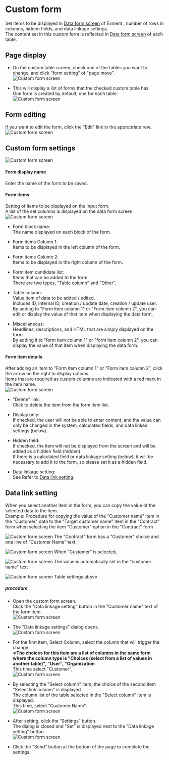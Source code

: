 # Custom form
Set items to be displayed in [Data form screen](/data_form.md) of Exment , number of rows in columns, hidden fields, and data linkage settings.  
The content set in this custom form is reflected in [Data form screen](/data_form.md) of each table.  

## Page display
- On the custom table screen, check one of the tables you want to change, and click "form setting" of "page move".  
![Custom form screen](img/form/form_grid1.png)

- This will display a list of forms that the checked custom table has.  
One form is created by default, one for each table.  
![Custom form screen](img/form/form_grid2.png)

## Form editing
If you want to edit the form, click the "Edit" link in the appropriate row.  
![Custom form screen](img/form/form_edit.png)

## Custom form settings
![Custom form screen](img/form/form.png)

#### Form display name
Enter the name of the form to be saved.  

#### Form items
Setting of items to be displayed on the input form.  
A list of the set columns is displayed on the data form screen.  
![Custom form screen](img/form/form_block1.png)

- Form block name:  
The name displayed on each block of the form.  
  
- Form items Column 1:  
 Items to be displayed in the left column of the form.  
  
- Form items Column 2:  
Items to be displayed in the right column of the form.  

- Form item candidate list:  
Items that can be added to the form.  
There are two types, "Table column" and "Other".  

- Table column:  
Value item of data to be added / edited.  
Includes ID, internal ID, creation / update date, creation / update user.  
By adding to "Form item column 1" or "Form item column 2", you can edit or display the value of that item when displaying the data form.  

- Miscellaneous:  
Headlines, descriptions, and HTML that are simply displayed on the form.  
By adding it to "form item column 1" or "form item column 2", you can display the value of that item when displaying the data form.  

#### Form item details
After adding an item to "Form item column 1" or "Form item column 2", click the arrow on the right to display options.  
Items that are required as custom columns are indicated with a red mark in the item name.  
![Custom form screen](img/form/form_block_column.png)

- "Delete" link:  
Click to delete the item from the form item list.  

- Display only:  
If checked, the user will not be able to enter content, and the value can only be changed in the system, calculated fields, and data linked settings (below).  

- Hidden field:  
If checked, the item will not be displayed from the screen and will be added as a hidden field (hidden).  
If there is a calculated field or data linkage setting (below), it will be necessary to add it to the form, so please set it as a hidden field.  

- Data linkage setting:  
See Refer to [Data link setting](#Data-link-setting).  


## Data link setting
When you select another item in the form, you can copy the value of the selected data to the item.  
Example: Procedure for copying the value of the "Customer name" item in the "Customer" data to the "Target customer name" item in the "Contract" form when selecting the item "Customer" option in the "Contract" form  

![Custom form screen](img/form/form_changedata1.png)
The "Contract" form has a "Customer" choice and one line of "Customer Name" text,  
  
![Custom form screen](img/form/form_changedata2.png)
When "Customer" is selected,  
  
![Custom form screen](img/form/form_changedata3.png)
The value is automatically set in the "customer name" text  

![Custom form screen](img/form/form_changedata4.png)
Table settings above  

##### procedure
- Open the custom form screen.  
Click the "Data linkage setting" button in the "Customer name" text of the form item.  
![Custom form screen](img/form/form_changedata_manual1.png)

- The "Data linkage settings" dialog opens.  
![Custom form screen](img/form/form_changedata_manual2.png)

- For the first item, Select Column, select the column that will trigger the change.  
**※The choices for this item are a list of columns in the same form where the column type is "Choices (select from a list of values ​​in another table)", "User", "Organization**  
This time select "Customer".  
![Custom form screen](img/form/form_changedata_manual3.png)

- By selecting the "Select column" item, the choice of the second item "Select link column" is displayed.  
The column list of the table selected in the "Select column" item is displayed.  
This time, select "Customer Name".  
![Custom form screen](img/form/form_changedata_manual4.png)

- After setting, click the “Settings” button.  
The dialog is closed and "Set" is displayed next to the "Data linkage setting" button.  
![Custom form screen](img/form/form_changedata_manual5.png)

- Click the "Send" button at the bottom of the page to complete the settings.  